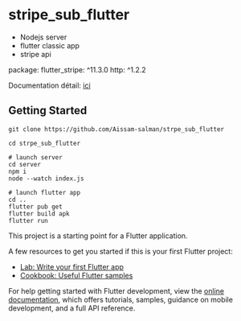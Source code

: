 # stripe_sub_flutter

- Nodejs server
- flutter classic app
- stripe api

package:
    flutter_stripe: ^11.3.0
    http: ^1.2.2

Documentation détail: [ici](https://whispering-dish-a31.notion.site/paymen-in-app-15e187c5716080f080d9fa0e30dff625)

## Getting Started

```
git clone https://github.com/Aissam-salman/strpe_sub_flutter

cd strpe_sub_flutter

# launch server
cd server
npm i
node --watch index.js

# launch flutter app
cd ..
flutter pub get
flutter build apk
flutter run
```

This project is a starting point for a Flutter application.

A few resources to get you started if this is your first Flutter project:

- [Lab: Write your first Flutter app](https://docs.flutter.dev/get-started/codelab)
- [Cookbook: Useful Flutter samples](https://docs.flutter.dev/cookbook)

For help getting started with Flutter development, view the
[online documentation](https://docs.flutter.dev/), which offers tutorials,
samples, guidance on mobile development, and a full API reference.
